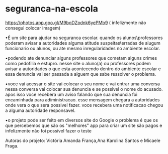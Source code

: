 # seguranca-na-escola

https://photos.app.goo.gl/M9bqDZodnk6yePMb9
( infelizmente não consegui colocar imagem)

•É um site para ajudar na seguranca escolar. 
quando os alunos\professores poderam avisar a  autoridades alguma atitude suspeitas\erradas de alugum funcionario ou alunos, ou ate mesmo inregularidades no ambiente escolar.

•podendo ate denunciar alguns professores que cometam alguns crimes como pedofilia e estupro. 
nesse site o aluno(a) ou professores podem avisar a autoridades o que esta acontecendo dentro do ambiente escolar e essa denuncia vai ser passada a alguem que sabe ressolver o problema.

•voce vai acessar o site vai colocar o seu nome e vai entrar uma conversa
nessa conversa vai colocar sua denuncia e se possivel o nome do acusado.
apos isso voce recebera um aviso falando que sua denuncia foi encaminhada para adiministracao.
esse mensagem chegara a autoridades onde vera o que sera possivel fazer.
voce recebera uma notificacao chegou a alguma autoridade responsavel.

•o projeto pode ser feito em diversos site do Google o problema é que os que percebemos que são os "melhores" app para criar um site são pagos e infelizmente não foi possível fazer o teste 


  Autoras do projeto: Victória Amanda França,Ana Karolina Santos e Micaele Fraga.


